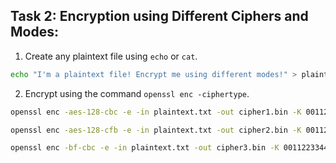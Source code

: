 ## Task 2: Encryption using Different Ciphers and Modes:

1. Create any plaintext file using `echo` or `cat`.
```bash
echo "I'm a plaintext file! Encrypt me using different modes!" > plaintext.txt
```
2. Encrypt using the command `openssl enc -ciphertype`.
```bash
openssl enc -aes-128-cbc -e -in plaintext.txt -out cipher1.bin -K 00112233445566778899aabbccddeeff -iv 0102030405060708

openssl enc -aes-128-cfb -e -in plaintext.txt -out cipher2.bin -K 00112233445566778899aabbccddeeff -iv 0102030405060708

openssl enc -bf-cbc -e -in plaintext.txt -out cipher3.bin -K 00112233445566778899aabbccddeeff -iv 0102030405060708
```
